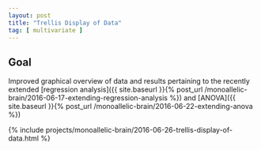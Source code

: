 ```yaml
---
layout: post
title: "Trellis Display of Data"
tag: [ multivariate ]
---
```


## Goal

Improved graphical overview of data and results pertaining to the recently extended [regression analysis]({{ site.baseurl }}{% post_url /monoallelic-brain/2016-06-17-extending-regression-analysis %}) and [ANOVA]({{ site.baseurl }}{% post_url /monoallelic-brain/2016-06-22-extending-anova %})

{% include projects/monoallelic-brain/2016-06-26-trellis-display-of-data.html %}
